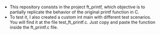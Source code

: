 - This repository consists in the project ft_printf, which objective is to partially replicate the behavior of the original printf function in C.
- To test it, I also created a custom int main with different test scenarios. You will find it at the file test_ft_printf.c. Just copy and paste the function inside the ft_printf.c file.
